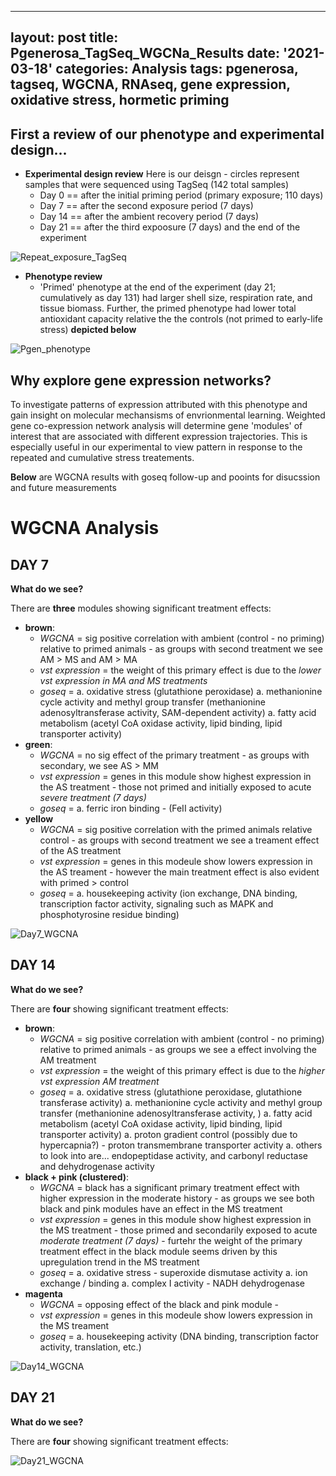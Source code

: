 
---
layout: post
title: Pgenerosa_TagSeq_WGCNa_Results
date: '2021-03-18'
categories: Analysis
tags: pgenerosa, tagseq, WGCNA, RNAseq, gene expression, oxidative stress, hormetic priming
---


## First a review of our phenotype and experimental design...

- **Experimental design review** Here is our deisgn - circles represent samples that were sequenced using TagSeq (142 total samples)
	- Day 0 == after the initial priming period (primary exposure; 110 days) 
	- Day 7 == after the second exposure period (7 days) 
	- Day 14 == after the ambient recovery period (7 days) 
	- Day 21 == after the third expoosure (7 days) and the end of the experiment 

![Repeat_exposure_TagSeq](https://samgurr.github.io/SamJGurr_Lab_Notebook/images/Repeat_exposure_TagSeq.jpg "Repeat_exposure_TagSeq")

- **Phenotype review**
	- 'Primed' phenotype at the end of the experiment (day 21; cumulatively as day 131) had 
	larger shell size, respiration rate, and tissue biomass. Further, the primed phenotype 
	had lower total antioxidant capacity relative the the controls (not primed to early-life stress) **depicted below**

![Pgen_phenotype](https://samgurr.github.io/SamJGurr_Lab_Notebook/images/Pgen_phenotype.jpg "Pgen_phenotype")

## Why explore gene expression networks?
To investigate patterns of expression attributed with this phenotype and gain insight on molecular 
mechansisms of envrionmental learning. Weighted gene co-expression network analysis will determine gene 'modules' 
of interest that are associated with different expression trajectories. This is especially useful 
in our experimental to view pattern in response to the repeated and cumulative stress treatements. 

**Below** are WGCNA results with goseq follow-up and pooints for disucssion and future measurements

# WGCNA Analysis 

## DAY 7 
**What do we see?** 

There are **three** modules showing significant treatment effects:

- **brown**:
	- *WGCNA* = sig positive correlation with ambient (control - no priming) relative to primed animals - as groups with second treatment we see AM > MS and AM > MA
	- *vst expression* = the weight of this primary effect is due to the *lower vst expression in MA and MS treatments*
	- *goseq* = 
		a. oxidative stress (glutathione peroxidase)
		a. methanionine cycle activity and methyl group transfer (methanionine adenosyltransferase activity, SAM-dependent activity)
		a. fatty acid metabolism (acetyl CoA oxidase activity, lipid binding, lipid transporter activity) 
- **green**:
	- *WGCNA* = no sig effect of the primary treatment - as groups with secondary, we see AS > MM
	- *vst expression* = genes in this module show highest expression in the AS treatment - those not primed and initially exposed to acute *severe treatment (7 days)* 
	- *goseq* =
		a. ferric iron binding - (FeII activity)
- **yellow**
	- *WGCNA* = sig positive correlation with the primed animals relative control - as groups with second treatment we see a treament effect of the AS treatment
	- *vst expression* = genes in this modeule show lowers expression in the AS treament - however the main treatment effect is also evident with primed > control
	- *goseq* =
		a. housekeeping activity (ion exchange, DNA binding, transcription factor activity, signaling such as MAPK and phosphotyrosine residue binding)

![Day7_WGCNA](https://samgurr.github.io/SamJGurr_Lab_Notebook/images/Day7_WGCNA.jpg "Day7_WGCNA")


## DAY 14 
**What do we see?** 

There are **four** showing significant treatment effects:

- **brown**:
	- *WGCNA* = sig positive correlation with ambient (control - no priming) relative to primed animals - as groups we see a effect involving the AM treatment
	- *vst expression* = the weight of this primary effect is due to the *higher vst expression AM treatment*
	- *goseq* = 
		a. oxidative stress (glutathione peroxidase, glutathione transferase activity)
		a. methanionine cycle activity and methyl group transfer (methanionine adenosyltransferase activity, )
		a. fatty acid metabolism (acetyl CoA oxidase activity, lipid binding, lipid transporter activity) 
		a. proton gradient control (possibly due to hypercapnia?) - proton transmembrane transporter activity
		a. others to look into are... endopeptidase activity, and carbonyl reductase and dehydrogenase activity
- **black + pink (clustered)**:
	- *WGCNA* = black has a significant primary treatment effect with higher expression in the moderate history - as groups we see both black and pink modules have an effect in the MS treatment
	- *vst expression* = genes in this module show highest expression in the MS treatment - those  primed and secondarily exposed to acute *moderate treatment (7 days)* - furtehr the weight of the primary treatment effect in the black module seems driven by this upregulation trend in the MS treatment
	- *goseq* =
		a. oxidative stress - superoxide dismutase activity 
		a. ion exchange / binding
		a. complex I activity - NADH dehydrogenase 
- **magenta**
	- *WGCNA* = opposing effect of the black and pink module - 
	- *vst expression* = genes in this modeule show lowers expression in the MS treament 
	- *goseq* =
		a. housekeeping activity (DNA binding, transcription factor activity, translation, etc.)


![Day14_WGCNA](https://samgurr.github.io/SamJGurr_Lab_Notebook/images/Day14_WGCNA.jpg "Day14_WGCNA")

## DAY 21 
**What do we see?** 

There are **four** showing significant treatment effects:


![Day21_WGCNA](https://samgurr.github.io/SamJGurr_Lab_Notebook/images/Day21_WGCNA.jpg "Day21_WGCNA")
